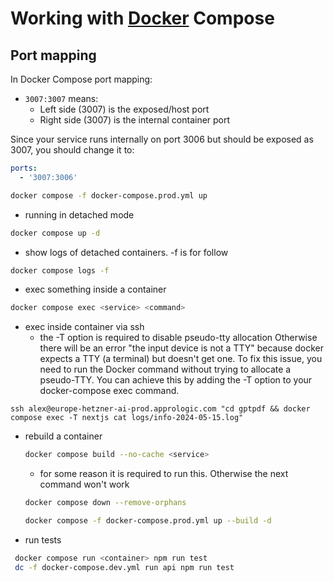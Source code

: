 # Working with [Docker](/docker.md) Compose

## Port mapping

In Docker Compose port mapping:
- `3007:3007` means:
  - Left side (3007) is the exposed/host port
  - Right side (3007) is the internal container port

Since your service runs internally on port 3006 but should be exposed as 3007, you should change it to:
```yaml
ports:
  - '3007:3006'
```

```bash
docker compose -f docker-compose.prod.yml up
```

- running in detached mode

```bash
docker compose up -d
```

- show logs of detached containers. -f is for follow

```bash
docker compose logs -f
```

- exec something inside a container

```bash
docker compose exec <service> <command>
```

- exec inside container via ssh
  - the -T option is required to disable pseudo-tty allocation
    Otherwise there will be an error "the input device is not a TTY" because
    docker expects a TTY (a terminal) but doesn't get one. To fix this issue, you
    need to run the Docker command without trying to allocate a pseudo-TTY. You
    can achieve this by adding the -T option to your docker-compose exec command.

```
ssh alex@europe-hetzner-ai-prod.apprologic.com "cd gptpdf && docker compose exec -T nextjs cat logs/info-2024-05-15.log"
```

- rebuild a container

  ```bash
  docker compose build --no-cache <service>
  ```

  - for some reason it is required to run this. Otherwise the next command won't work

  ```bash
  docker compose down --remove-orphans
  ```

  ```bash
  docker compose -f docker-compose.prod.yml up --build -d
  ```

- run tests


```bash
 docker compose run <container> npm run test
 dc -f docker-compose.dev.yml run api npm run test
 ```
